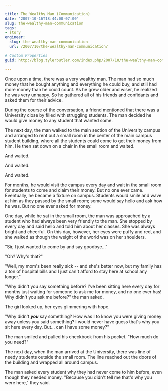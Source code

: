 ```yaml
---

title: The Wealthy Man (Communication)
date: '2007-10-16T18:44:00-07:00'
slug: the-wealthy-man-communication
tags:
- story
engineer:
  slug: the-wealthy-man-communication
  url: /2007/10/the-wealthy-man-communication/

# Custom Properties
guid: http://blog.tylerbutler.com/index.php/2007/10/the-wealthy-man-communication/

---
```


Once upon a time, there was a very wealthy man. The man had so much money that
he bought anything and everything he could buy, and still had more money than
he could count. As he grew older and wiser, he realized he was very unhappy.
So he gathered all of his friends and confidants and asked them for their
advice.

During the course of the conversation, a friend mentioned that there was a
University close by filled with struggling students. The man decided he would
give money to any student that wanted some.

The next day, the man walked to the main section of the University campus and
arranged to rent out a small room in the center of the main campus student
building, where all the students could come to get their money from him. He
then sat down on a chair in the small room and waited.

And waited.

And waited.

And waited.

For months, he would visit the campus every day and wait in the small room for
students to come and claim their money. But no one ever came. Eventually, he
became a fixture on campus. Students would smile and wave at him as they
passed by the small room; some would say hello and ask how he was. But no one
ever asked for money.

One day, while he sat in the small room, the man was approached by a student
who had always been very friendly to the man. She stopped by every day and
said hello and told him about her classes. She was always bright and cheerful.
On this day, however, her eyes were puffy and red, and she walked as though
the weight of the world was on her shoulders.

"Sir, I just wanted to come by and say goodbye…"

"Oh? Why's that?"

"Well, my mom's been really sick -- and she's better now, but my family has a
ton of hospital bills and I just can't afford to stay here at school any
longer."

"Why didn't you say something before? I've been sitting here every day for
months just waiting for someone to ask me for money, and no one ever has! Why
didn't you ask me before?" the man asked.

The girl looked up, her eyes glimmering with hope.

"Why didn't **_you_** say something? How was I to know you were giving money
away unless you said something? I would never have guess that's why you sit
here every day. But… can I have some money?"

The man smiled and pulled his checkbook from his pocket. "How much do you
need?"

The next day, when the man arrived at the University, there was line of needy
students outside the small room. The line reached out the doors of the
building and wrapped all around campus.

The man asked every student why they had never come to him before, even though
they needed money. "Because you didn't tell me that's why you were here," they
said.

